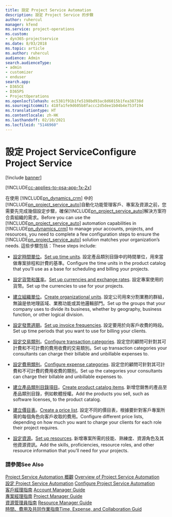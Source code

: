 ```yaml
---
title: 設定 Project Service Automation
description: 設定 Project Service 的步驟
author: ruhercul
manager: kfend
ms.service: project-operations
ms.custom:
- dyn365-projectservice
ms.date: 8/03/2018
ms.topic: article
ms.author: ruhercul
audience: Admin
search.audienceType:
- admin
- customizer
- enduser
search.app:
- D365CE
- D365PS
- ProjectOperations
ms.openlocfilehash: ec5381f91b1fe5198bd93ac8d6015b1fea38738d
ms.sourcegitcommit: 418fa1fe9d605b8faccc2d5dee1b04b4e753f194
ms.translationtype: HT
ms.contentlocale: zh-HK
ms.lasthandoff: 02/10/2021
ms.locfileid: "5146960"
---
```

# <a name="configure-project-service"></a><span data-ttu-id="7e14f-103">設定 Project Service</span><span class="sxs-lookup"><span data-stu-id="7e14f-103">Configure Project Service</span></span>

[!include [banner](../includes/psa-now-project-operations.md)]

[!INCLUDE[cc-applies-to-psa-app-1x-2x](../includes/cc-applies-to-psa-app-1x-2x.md)]

<span data-ttu-id="7e14f-104">在使用 [!INCLUDE[pn_dynamics_crm](../includes/pn-dynamics-crm.md)] 中的[!INCLUDE[pn_project_service_auto](../includes/pn-project-service-auto.md)]自動化功能管理客戶、專案及資源之前，您需要先完成幾個設定步驟，確保[!INCLUDE[pn_project_service_auto](../includes/pn-project-service-auto.md)]解決方案符合貴組織的需求。</span><span class="sxs-lookup"><span data-stu-id="7e14f-104">Before you can use the [!INCLUDE[pn_project_service_auto](../includes/pn-project-service-auto.md)] automation capabilities in [!INCLUDE[pn_dynamics_crm](../includes/pn-dynamics-crm.md)] to manage your accounts, projects, and resources, you need to complete a few configuration steps to ensure the [!INCLUDE[pn_project_service_auto](../includes/pn-project-service-auto.md)] solution matches your organization’s needs.</span></span> <span data-ttu-id="7e14f-105">這些步驟包括：</span><span class="sxs-lookup"><span data-stu-id="7e14f-105">These steps include:</span></span>  
  
-   <span data-ttu-id="7e14f-106">[設定時間單位](../psa/set-up-time-units.md)。</span><span class="sxs-lookup"><span data-stu-id="7e14f-106">[Set up time units](../psa/set-up-time-units.md).</span></span> <span data-ttu-id="7e14f-107">設定產品類別目錄中的時間單位，用來當做專案排程和計費的基準。</span><span class="sxs-lookup"><span data-stu-id="7e14f-107">Configure the time units in the product catalog that you’ll use as a base for scheduling and billing your projects.</span></span>  
  
-   <span data-ttu-id="7e14f-108">[設定貨幣和匯率](../psa/set-up-currencies-exchange-rates.md)。</span><span class="sxs-lookup"><span data-stu-id="7e14f-108">[Set up currencies and exchange rates](../psa/set-up-currencies-exchange-rates.md).</span></span> <span data-ttu-id="7e14f-109">設定專案使用的貨幣。</span><span class="sxs-lookup"><span data-stu-id="7e14f-109">Set up the currencies to use for your projects.</span></span>  
  
-   <span data-ttu-id="7e14f-110">[建立組織單位](../psa/create-organizational-units.md)。</span><span class="sxs-lookup"><span data-stu-id="7e14f-110">[Create organizational units](../psa/create-organizational-units.md).</span></span> <span data-ttu-id="7e14f-111">設定公司用來分割業務的群組，無論是依地理區域、業務功能或其他邏輯部門。</span><span class="sxs-lookup"><span data-stu-id="7e14f-111">Set up the groups that your company uses to divide its business, whether by geography, business function, or other logical division.</span></span>  
  
-   <span data-ttu-id="7e14f-112">[設定發票週期](../psa/set-up-invoice-frequencies.md)。</span><span class="sxs-lookup"><span data-stu-id="7e14f-112">[Set up invoice frequencies](../psa/set-up-invoice-frequencies.md).</span></span> <span data-ttu-id="7e14f-113">設定要用於向客戶收費的時段。</span><span class="sxs-lookup"><span data-stu-id="7e14f-113">Set up time periods that you want to use for billing your clients.</span></span>  
  
-   <span data-ttu-id="7e14f-114">[設定交易類別](../psa/configure-transaction-categories.md)。</span><span class="sxs-lookup"><span data-stu-id="7e14f-114">[Configure transaction categories](../psa/configure-transaction-categories.md).</span></span> <span data-ttu-id="7e14f-115">設定您的顧問可針對其可計費和不可計費的費用收費的交易類別。</span><span class="sxs-lookup"><span data-stu-id="7e14f-115">Set up transaction categories your consultants can charge their billable and unbillable expenses to.</span></span>  
  
-   <span data-ttu-id="7e14f-116">[設定費用類別](../psa/configure-expense-categories.md)。</span><span class="sxs-lookup"><span data-stu-id="7e14f-116">[Configure expense categories](../psa/configure-expense-categories.md).</span></span> <span data-ttu-id="7e14f-117">設定您的顧問可針對其可計費和不可計費的費用收費的類別。</span><span class="sxs-lookup"><span data-stu-id="7e14f-117">Set up the categories your consultants can charge their billable and unbillable expenses to.</span></span>  
  
-   <span data-ttu-id="7e14f-118">[建立產品類別目錄項目](../psa/create-product-catalog-items.md)。</span><span class="sxs-lookup"><span data-stu-id="7e14f-118">[Create product catalog items](../psa/create-product-catalog-items.md).</span></span> <span data-ttu-id="7e14f-119">新增您銷售的產品至產品類別目錄，例如軟體授權。</span><span class="sxs-lookup"><span data-stu-id="7e14f-119">Add the products you sell, such as software licenses, to the product catalog.</span></span>  
  
-   <span data-ttu-id="7e14f-120">[建立價目表](../psa/create-price-list.md)。</span><span class="sxs-lookup"><span data-stu-id="7e14f-120">[Create a price list](../psa/create-price-list.md).</span></span> <span data-ttu-id="7e14f-121">設定不同的價目表，根據要針對客戶專案所需的每個角色向客戶收取的費用。</span><span class="sxs-lookup"><span data-stu-id="7e14f-121">Configure different price lists, depending on how much you want to charge your clients for each role their project requires.</span></span>  
  
-   <span data-ttu-id="7e14f-122">[設定資源](../psa/set-up-resources.md)。</span><span class="sxs-lookup"><span data-stu-id="7e14f-122">[Set up resources](../psa/set-up-resources.md).</span></span> <span data-ttu-id="7e14f-123">新增專案所需的技能、熟練度、資源角色及其他資源資訊。</span><span class="sxs-lookup"><span data-stu-id="7e14f-123">Add the skills, proficiencies, resource roles, and other resource information that you’ll need for your projects.</span></span>  
  
### <a name="see-also"></a><span data-ttu-id="7e14f-124">請參閱</span><span class="sxs-lookup"><span data-stu-id="7e14f-124">See Also</span></span>  
 <span data-ttu-id="7e14f-125">[Project Service Automation 概觀](../psa/overview.md) </span><span class="sxs-lookup"><span data-stu-id="7e14f-125">[Overview of Project Service Automation](../psa/overview.md) </span></span>  
 <span data-ttu-id="7e14f-126">[設定 Project Service Automation](../psa/configure.md) </span><span class="sxs-lookup"><span data-stu-id="7e14f-126">[Configure Project Service Automation](../psa/configure.md) </span></span>  
 <span data-ttu-id="7e14f-127">[客戶經理指南](../psa/account-manager-guide.md) </span><span class="sxs-lookup"><span data-stu-id="7e14f-127">[Account Manager Guide](../psa/account-manager-guide.md) </span></span>  
 <span data-ttu-id="7e14f-128">[專案經理指南](../psa/project-manager-guide.md) </span><span class="sxs-lookup"><span data-stu-id="7e14f-128">[Project Manager Guide](../psa/project-manager-guide.md) </span></span>  
 <span data-ttu-id="7e14f-129">[資源管理員指南](../psa/resource-manager-guide.md) </span><span class="sxs-lookup"><span data-stu-id="7e14f-129">[Resource Manager Guide](../psa/resource-manager-guide.md) </span></span>  
 [<span data-ttu-id="7e14f-130">時間、費用及共同作業指南</span><span class="sxs-lookup"><span data-stu-id="7e14f-130">Time, Expense, and Collaboration Guid</span></span>](../psa/time-expense-collaboration-guide.md)
